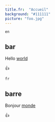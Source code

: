 ```yaml
---
title.fr:  "Accueil"
background: "#111111"
picture: "foo.jpg"
---
```

`en`

## bar

Hello [world](http://www.google.com)

:+1:

`fr`

## barre

Bonjour [monde](http://www.google.com)

:+1:
